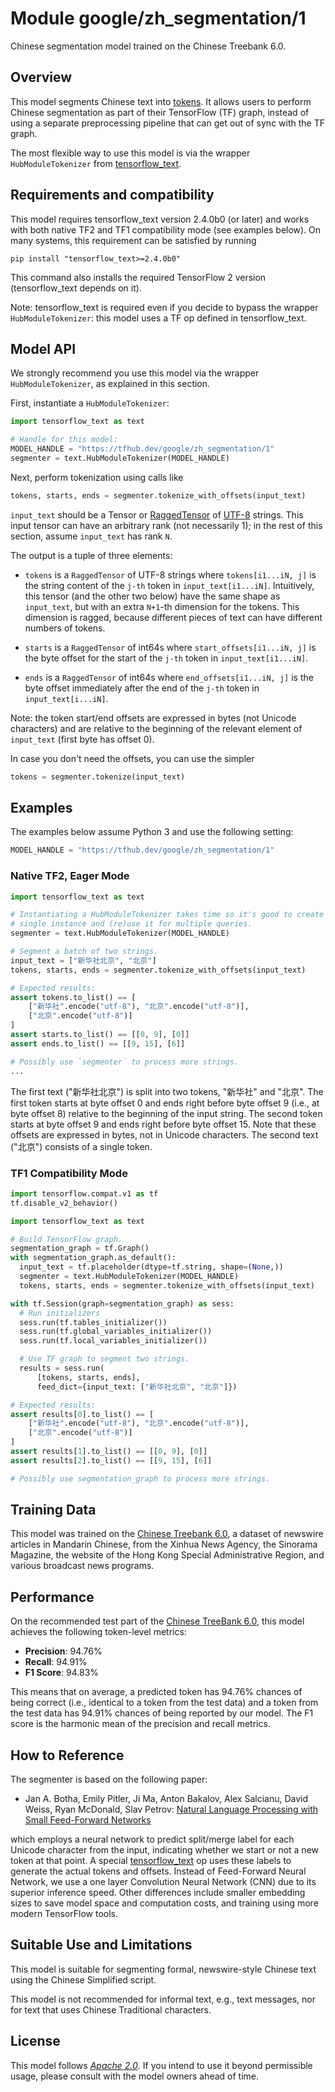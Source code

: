 # Module google/zh_segmentation/1

Chinese segmentation model trained on the Chinese Treebank 6.0.

<!-- asset-path: internal -->
<!-- module-type: text-segmentation -->
<!-- fine-tunable: false -->
<!-- format: hub -->
<!-- language: zh-cn -->
<!-- network-architecture: cnn -->
<!-- dataset: chinese-treebank-6.0 -->

## Overview

This model segments Chinese text into
[tokens](https://en.wikipedia.org/wiki/Text_segmentation#Word_segmentation).  It
allows users to perform Chinese segmentation as part of their TensorFlow (TF)
graph, instead of using a separate preprocessing pipeline that can get out of
sync with the TF graph.

The most flexible way to use this model is via the wrapper `HubModuleTokenizer`
from [tensorflow_text](https://www.tensorflow.org/tutorials/tensorflow_text/intro).


## Requirements and compatibility

This model requires tensorflow_text version 2.4.0b0 (or later) and works with
both native TF2 and TF1 compatibility mode (see examples below).  On many
systems, this requirement can be satisfied by running

```shell
pip install "tensorflow_text>=2.4.0b0"
```

This command also installs the required TensorFlow 2 version (tensorflow_text
depends on it).

Note: tensorflow_text is required even if you decide to bypass the wrapper
`HubModuleTokenizer`: this model uses a TF op defined in tensorflow_text.


## Model API

We strongly recommend you use this model via the wrapper `HubModuleTokenizer`,
as explained in this section.

First, instantiate a `HubModuleTokenizer`:

```python
import tensorflow_text as text

# Handle for this model:
MODEL_HANDLE = "https://tfhub.dev/google/zh_segmentation/1"
segmenter = text.HubModuleTokenizer(MODEL_HANDLE)
```

Next, perform tokenization using calls like

```python
tokens, starts, ends = segmenter.tokenize_with_offsets(input_text)
```

`input_text` should be a Tensor or
[RaggedTensor](https://www.tensorflow.org/guide/ragged_tensor) of
[UTF-8](https://en.wikipedia.org/wiki/UTF-8) strings.  This input tensor can
have an arbitrary rank (not necessarily 1); in the rest of this section, assume
`input_text` has rank `N`.

The output is a tuple of three elements:

*   `tokens` is a `RaggedTensor` of UTF-8 strings where `tokens[i1...iN, j]` is
    the string content of the `j-th` token in `input_text[i1...iN]`.
    Intuitively, this tensor (and the other two below) have the same shape as
    `input_text`, but with an extra `N+1`-th dimension for the tokens.  This
    dimension is ragged, because different pieces of text can have different
    numbers of tokens.

*   `starts` is a `RaggedTensor` of int64s where `start_offsets[i1...iN, j]` is
    the byte offset for the start of the `j-th` token in `input_text[i1...iN]`.

*   `ends` is a `RaggedTensor` of int64s where `end_offsets[i1...iN, j]` is the
    byte offset immediately after the end of the `j-th` token in
    `input_text[i...iN]`.

Note: the token start/end offsets are expressed in bytes (not Unicode
characters) and are relative to the beginning of the relevant element of
`input_text` (first byte has offset 0).

In case you don't need the offsets, you can use the simpler

```python
tokens = segmenter.tokenize(input_text)
```

## Examples

The examples below assume Python 3 and use the following setting:

```python
MODEL_HANDLE = "https://tfhub.dev/google/zh_segmentation/1"
```

### Native TF2, Eager Mode

```python
import tensorflow_text as text

# Instantiating a HubModuleTokenizer takes time so it's good to create a
# single instance and (re)use it for multiple queries.
segmenter = text.HubModuleTokenizer(MODEL_HANDLE)

# Segment a batch of two strings.
input_text = ["新华社北京", "北京"]
tokens, starts, ends = segmenter.tokenize_with_offsets(input_text)

# Expected results:
assert tokens.to_list() == [
    ["新华社".encode("utf-8"), "北京".encode("utf-8")],
    ["北京".encode("utf-8")]
]
assert starts.to_list() == [[0, 9], [0]]
assert ends.to_list() == [[9, 15], [6]]

# Possibly use `segmenter` to process more strings.
...
```

The first text ("新华社北京") is split into two tokens, "新华社" and "北京".
The first token starts at byte offset 0 and ends right before byte offset 9
(i.e., at byte offset 8) relative to the beginning of the input string.  The
second token starts at byte offset 9 and ends right before byte offset 15.  Note
that these offsets are expressed in bytes, not in Unicode characters.  The
second text ("北京") consists of a single token.


### TF1 Compatibility Mode

```python
import tensorflow.compat.v1 as tf
tf.disable_v2_behavior()

import tensorflow_text as text

# Build TensorFlow graph.
segmentation_graph = tf.Graph()
with segmentation_graph.as_default():
  input_text = tf.placeholder(dtype=tf.string, shape=(None,))
  segmenter = text.HubModuleTokenizer(MODEL_HANDLE)
  tokens, starts, ends = segmenter.tokenize_with_offsets(input_text)

with tf.Session(graph=segmentation_graph) as sess:
  # Run initializers
  sess.run(tf.tables_initializer())
  sess.run(tf.global_variables_initializer())
  sess.run(tf.local_variables_initializer())

  # Use TF graph to segment two strings.
  results = sess.run(
      [tokens, starts, ends],
      feed_dict={input_text: ["新华社北京", "北京"]})

# Expected results:
assert results[0].to_list() == [
    ["新华社".encode("utf-8"), "北京".encode("utf-8")],
    ["北京".encode("utf-8")]
]
assert results[1].to_list() == [[0, 9], [0]]
assert results[2].to_list() == [[9, 15], [6]]

# Possibly use segmentation_graph to process more strings.
```

## Training Data

This model was trained on the [Chinese Treebank
6.0](https://catalog.ldc.upenn.edu/LDC2007T36), a dataset of newswire articles
in Mandarin Chinese, from the Xinhua News Agency, the Sinorama Magazine, the
website of the Hong Kong Special Administrative Region, and various broadcast
news programs.


## Performance

On the recommended test part of the [Chinese TreeBank
6.0](https://catalog.ldc.upenn.edu/LDC2007T36), this model achieves the
following token-level metrics:

*   **Precision**: 94.76%
*   **Recall**: 94.91%
*   **F1 Score**: 94.83%

This means that on average, a predicted token has 94.76% chances of being
correct (i.e., identical to a token from the test data) and a token from the
test data has 94.91% chances of being reported by our model.  The F1 score is
the harmonic mean of the precision and recall metrics.


## How to Reference

The segmenter is based on the following paper:

*   Jan A. Botha, Emily Pitler, Ji Ma, Anton Bakalov, Alex Salcianu, David
    Weiss, Ryan McDonald, Slav Petrov: [Natural Language Processing with Small
    Feed-Forward Networks](https://arxiv.org/pdf/1708.00214.pdf)

which employs a neural network to predict split/merge label for each Unicode
character from the input, indicating whether we start or not a new token at that
point.
A special
[tensorflow_text](https://www.tensorflow.org/tutorials/tensorflow_text/intro) op
uses these labels to generate the actual tokens and offsets.
Instead of Feed-Forward Neural Network, we use a one layer Convolution Neural
Network (CNN) due to its superior inference speed.
Other differences include smaller embedding sizes to save model space and
computation costs, and training using more modern TensorFlow tools.


## Suitable Use and Limitations

This model is suitable for segmenting formal, newswire-style Chinese text using
the Chinese Simplified script.

This model is not recommended for informal text, e.g., text messages, nor for
text that uses Chinese Traditional characters.


## License

This model follows [*Apache 2.0*](https://www.apache.org/licenses/LICENSE-2.0).
If you intend to use it beyond permissible usage, please consult with the model
owners ahead of time.
